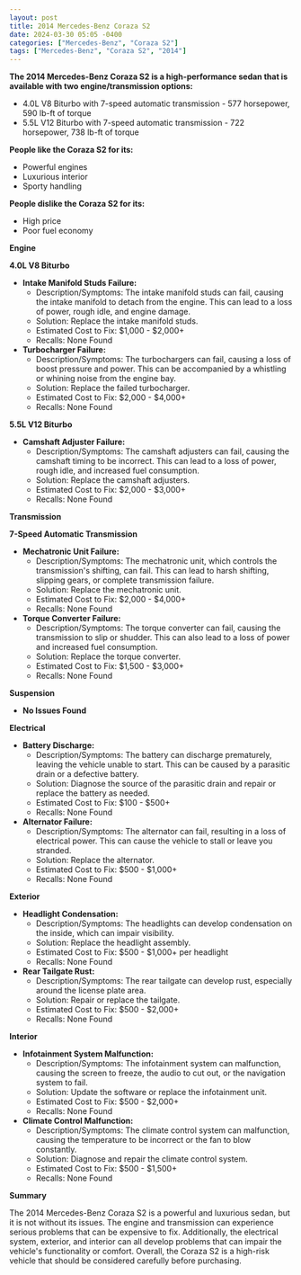 ```yaml
---
layout: post
title: 2014 Mercedes-Benz Coraza S2
date: 2024-03-30 05:05 -0400
categories: ["Mercedes-Benz", "Coraza S2"]
tags: ["Mercedes-Benz", "Coraza S2", "2014"]
---
```

**The 2014 Mercedes-Benz Coraza S2 is a high-performance sedan that is available with two engine/transmission options:**

* 4.0L V8 Biturbo with 7-speed automatic transmission - 577 horsepower, 590 lb-ft of torque
* 5.5L V12 Biturbo with 7-speed automatic transmission - 722 horsepower, 738 lb-ft of torque

**People like the Coraza S2 for its:**

* Powerful engines
* Luxurious interior
* Sporty handling

**People dislike the Coraza S2 for its:**

* High price
* Poor fuel economy

**Engine**

**4.0L V8 Biturbo**

* **Intake Manifold Studs Failure:**
    * Description/Symptoms: The intake manifold studs can fail, causing the intake manifold to detach from the engine. This can lead to a loss of power, rough idle, and engine damage.
    * Solution: Replace the intake manifold studs.
    * Estimated Cost to Fix: $1,000 - $2,000+
    * Recalls: None Found
* **Turbocharger Failure:**
    * Description/Symptoms: The turbochargers can fail, causing a loss of boost pressure and power. This can be accompanied by a whistling or whining noise from the engine bay.
    * Solution: Replace the failed turbocharger.
    * Estimated Cost to Fix: $2,000 - $4,000+
    * Recalls: None Found

**5.5L V12 Biturbo**

* **Camshaft Adjuster Failure:**
    * Description/Symptoms: The camshaft adjusters can fail, causing the camshaft timing to be incorrect. This can lead to a loss of power, rough idle, and increased fuel consumption.
    * Solution: Replace the camshaft adjusters.
    * Estimated Cost to Fix: $2,000 - $3,000+
    * Recalls: None Found

**Transmission**

**7-Speed Automatic Transmission**

* **Mechatronic Unit Failure:**
    * Description/Symptoms: The mechatronic unit, which controls the transmission's shifting, can fail. This can lead to harsh shifting, slipping gears, or complete transmission failure.
    * Solution: Replace the mechatronic unit.
    * Estimated Cost to Fix: $2,000 - $4,000+
    * Recalls: None Found
* **Torque Converter Failure:**
    * Description/Symptoms: The torque converter can fail, causing the transmission to slip or shudder. This can also lead to a loss of power and increased fuel consumption.
    * Solution: Replace the torque converter.
    * Estimated Cost to Fix: $1,500 - $3,000+
    * Recalls: None Found

**Suspension**

* **No Issues Found**

**Electrical**

* **Battery Discharge:**
    * Description/Symptoms: The battery can discharge prematurely, leaving the vehicle unable to start. This can be caused by a parasitic drain or a defective battery.
    * Solution: Diagnose the source of the parasitic drain and repair or replace the battery as needed.
    * Estimated Cost to Fix: $100 - $500+
    * Recalls: None Found
* **Alternator Failure:**
    * Description/Symptoms: The alternator can fail, resulting in a loss of electrical power. This can cause the vehicle to stall or leave you stranded.
    * Solution: Replace the alternator.
    * Estimated Cost to Fix: $500 - $1,000+
    * Recalls: None Found

**Exterior**

* **Headlight Condensation:**
    * Description/Symptoms: The headlights can develop condensation on the inside, which can impair visibility.
    * Solution: Replace the headlight assembly.
    * Estimated Cost to Fix: $500 - $1,000+ per headlight
    * Recalls: None Found
* **Rear Tailgate Rust:**
    * Description/Symptoms: The rear tailgate can develop rust, especially around the license plate area.
    * Solution: Repair or replace the tailgate.
    * Estimated Cost to Fix: $500 - $2,000+
    * Recalls: None Found

**Interior**

* **Infotainment System Malfunction:**
    * Description/Symptoms: The infotainment system can malfunction, causing the screen to freeze, the audio to cut out, or the navigation system to fail.
    * Solution: Update the software or replace the infotainment unit.
    * Estimated Cost to Fix: $500 - $2,000+
    * Recalls: None Found
* **Climate Control Malfunction:**
    * Description/Symptoms: The climate control system can malfunction, causing the temperature to be incorrect or the fan to blow constantly.
    * Solution: Diagnose and repair the climate control system.
    * Estimated Cost to Fix: $500 - $1,500+
    * Recalls: None Found

**Summary**

The 2014 Mercedes-Benz Coraza S2 is a powerful and luxurious sedan, but it is not without its issues. The engine and transmission can experience serious problems that can be expensive to fix. Additionally, the electrical system, exterior, and interior can all develop problems that can impair the vehicle's functionality or comfort. Overall, the Coraza S2 is a high-risk vehicle that should be considered carefully before purchasing.
